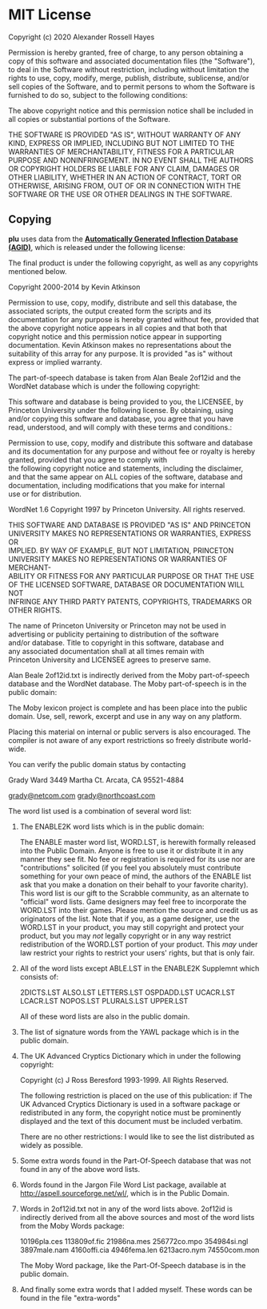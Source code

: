 # MIT License

Copyright (c) 2020 Alexander Rossell Hayes

Permission is hereby granted, free of charge, to any person obtaining a copy
of this software and associated documentation files (the "Software"), to deal
in the Software without restriction, including without limitation the rights
to use, copy, modify, merge, publish, distribute, sublicense, and/or sell
copies of the Software, and to permit persons to whom the Software is
furnished to do so, subject to the following conditions:

The above copyright notice and this permission notice shall be included in all
copies or substantial portions of the Software.

THE SOFTWARE IS PROVIDED "AS IS", WITHOUT WARRANTY OF ANY KIND, EXPRESS OR
IMPLIED, INCLUDING BUT NOT LIMITED TO THE WARRANTIES OF MERCHANTABILITY,
FITNESS FOR A PARTICULAR PURPOSE AND NONINFRINGEMENT. IN NO EVENT SHALL THE
AUTHORS OR COPYRIGHT HOLDERS BE LIABLE FOR ANY CLAIM, DAMAGES OR OTHER
LIABILITY, WHETHER IN AN ACTION OF CONTRACT, TORT OR OTHERWISE, ARISING FROM,
OUT OF OR IN CONNECTION WITH THE SOFTWARE OR THE USE OR OTHER DEALINGS IN THE
SOFTWARE.

## Copying

**plu** uses data from the [**Automatically Generated Inflection Database (AGID)**](http://wordlist.aspell.net/agid-readme/), which is released under the following license:

The final product is under the following copyright, as well as any
copyrights mentioned below.

  Copyright 2000-2014 by Kevin Atkinson

  Permission to use, copy, modify, distribute and sell this database,
  the associated scripts, the output created form the scripts and its
  documentation for any purpose is hereby granted without fee,
  provided that the above copyright notice appears in all copies and
  that both that copyright notice and this permission notice appear in
  supporting documentation. Kevin Atkinson makes no representations
  about the suitability of this array for any purpose. It is provided
  "as is" without express or implied warranty.

The part-of-speech database is taken from Alan Beale 2of12id 
and the WordNet database which is under the following copyright:

  This software and database is being provided to you, the LICENSEE, by
  Princeton University under the following license.  By obtaining, using  
  and/or copying this software and database, you agree that you have  
  read, understood, and will comply with these terms and conditions.:  
  
  Permission to use, copy, modify and distribute this software and
  database and its documentation for any purpose and without fee or
  royalty is hereby granted, provided that you agree to comply with  
  the following copyright notice and statements, including the disclaimer,  
  and that the same appear on ALL copies of the software, database and  
  documentation, including modifications that you make for internal  
  use or for distribution.  
  
  WordNet 1.6 Copyright 1997 by Princeton University.  All rights reserved.  
  
  THIS SOFTWARE AND DATABASE IS PROVIDED "AS IS" AND PRINCETON  
  UNIVERSITY MAKES NO REPRESENTATIONS OR WARRANTIES, EXPRESS OR  
  IMPLIED.  BY WAY OF EXAMPLE, BUT NOT LIMITATION, PRINCETON  
  UNIVERSITY MAKES NO REPRESENTATIONS OR WARRANTIES OF MERCHANT-  
  ABILITY OR FITNESS FOR ANY PARTICULAR PURPOSE OR THAT THE USE  
  OF THE LICENSED SOFTWARE, DATABASE OR DOCUMENTATION WILL NOT  
  INFRINGE ANY THIRD PARTY PATENTS, COPYRIGHTS, TRADEMARKS OR  
  OTHER RIGHTS.
  
  The name of Princeton University or Princeton may not be used in  
  advertising or publicity pertaining to distribution of the software  
  and/or database.  Title to copyright in this software, database and  
  any associated documentation shall at all times remain with  
  Princeton University and LICENSEE agrees to preserve same.  

Alan Beale 2of12id.txt is indirectly derived from the Moby part-of-speech
database and the WordNet database.  The Moby part-of-speech is in the
public domain:

  The Moby lexicon project is complete and has
  been place into the public domain. Use, sell,
  rework, excerpt and use in any way on any platform.
  
  Placing this material on internal or public servers is
  also encouraged. The compiler is not aware of any
  export restrictions so freely distribute world-wide.
  
  You can verify the public domain status by contacting
  
  Grady Ward
  3449 Martha Ct.
  Arcata, CA  95521-4884
  
  grady@netcom.com
  grady@northcoast.com

The word list used is a combination of several word list:

1) The ENABLE2K word lists which is in the public domain:

    The ENABLE master word list, WORD.LST, is herewith formally
    released into the Public Domain. Anyone is free to use it or
    distribute it in any manner they see fit. No fee or registration
    is required for its use nor are "contributions" solicited (if you
    feel you absolutely must contribute something for your own peace
    of mind, the authors of the ENABLE list ask that you make a
    donation on their behalf to your favorite charity). This word
    list is our gift to the Scrabble community, as an alternate to
    "official" word lists. Game designers may feel free to
    incorporate the WORD.LST into their games. Please mention the
    source and credit us as originators of the list. Note that if
    you, as a game designer, use the WORD.LST in your product, you
    may still copyright and protect your product, but you may *not*
    legally copyright or in any way restrict redistribution of the
    WORD.LST portion of your product. This *may* under law restrict
    your rights to restrict your users' rights, but that is only
    fair.

2) All of the word lists except ABLE.LST in the ENABLE2K Supplemnt
   which consists of:

     2DICTS.LST  ALSO.LST   LETTERS.LST  OSPDADD.LST  UCACR.LST
     LCACR.LST  NOPOS.LST    PLURALS.LST  UPPER.LST

   All of these word lists are also in the public domain.

3) The list of signature words from the YAWL package which is in the
   public domain.

4) The UK Advanced Cryptics Dictionary which in under the following
   copyright:

     Copyright (c) J Ross Beresford 1993-1999. All Rights Reserved.
     
     The following restriction is placed on the use of this
     publication: if The UK Advanced Cryptics Dictionary is used
     in a software package or redistributed in any form, the
     copyright notice must be prominently displayed and the text
     of this document must be included verbatim.
     
     There are no other restrictions: I would like to see the
     list distributed as widely as possible.

5) Some extra words found in the Part-Of-Speech database that was not
   found in any of the above word lists.

6) Words found in the Jargon File Word List package, available at
   http://aspell.sourceforge.net/wl/, which is in the Public Domain.

7) Words in 2of12id.txt not in any of the word lists above.  2of12id is
   indirectly derived from all the above sources and most of the word
   lists from the Moby Words package:

     10196pla.ces 113809of.fic 21986na.mes 256772co.mpo 354984si.ngl
     3897male.nam 4160offi.cia 4946fema.len 6213acro.nym 74550com.mon
   
   The Moby Word package, like the Part-Of-Speech database is in the
   public domain.

8) And finally some extra words that I added myself.  These words can be
   found in the file "extra-words"
